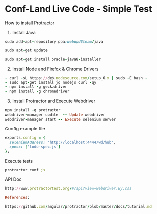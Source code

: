 # Conf-Land Live Code - Simple Test

How to install Protractor

1. Install Java

```ruby
sudo add-apt-repository ppa:webupd8team/java

sudo apt-get update

sudo apt-get install oracle-java8-installer
```

2. Install Node and Firefox & Chrome Drivers

```ruby
- curl -sL https://deb.nodesource.com/setup_6.x | sudo -E bash -
- sudo apt-get install jq nodejs curl -qy
- npm install -g geckodriver
- npm install -g chromedriver
```

3. Install Protractor and Execute Webdriver

```ruby
npm install -g protractor
webdriver-manager update  -- Update webdriver
webdriver-manager start -- Execute selenium server
```

Config example file

```ruby
exports.config = {
  seleniumAddress: 'http://localhost:4444/wd/hub',
  specs: ['todo-spec.js']
};
```

Execute tests

```ruby
protractor conf.js
```

API Doc

```ruby
http://www.protractortest.org/#/api?view=webdriver.By.css

References:

https://github.com/angular/protractor/blob/master/docs/tutorial.md
```
